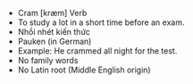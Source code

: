- Cram	[kræm]	Verb
- To study a lot in a short time before an exam.
- Nhồi nhét kiến thức
- Pauken (in German)
- Example: He crammed all night for the test.
- No family words
- No Latin root (Middle English origin)